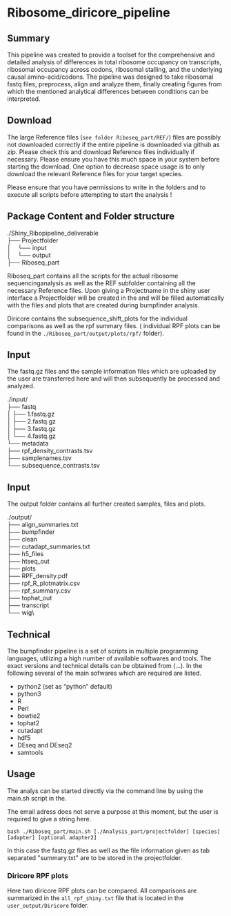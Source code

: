 # Ribosome_diricore_pipeline


## Summary
This pipeline was created to provide a toolset for the comprehensive and detailed analysis of differences in total ribosome occupancy on transcripts, ribosomal occupancy across codons, ribosomal stalling, and the underlying causal amino-acid/codons. The pipeline was designed to take ribosomal fastq files, preprocess, align and analyze them, finally creating figures from which the mentioned analytical differences between conditions can be interpreted. 


## Download 

The large Reference files (`see folder Riboseq_part/REF/`) files are possibly not downloaded correctly if the entire pipeline is downloaded via github as zip. Please check this and download Reference files individually if necessary. 
Please ensure you have this much space in your system before starting the download.
One option to decrease space usage is to only download the relevant Reference files for your target species.

Please ensure that you have permissions to write in the folders and to execute all scripts before attempting to start the analysis ! 

## Package Content and Folder structure

./Shiny_Ribopipeline_deliverable\
├── Projectfolder\
│       &nbsp;&nbsp;&nbsp;└── input\
│       &nbsp;&nbsp;&nbsp;└── output\
├── Riboseq_part


Riboseq_part contains all the scripts for the actual ribosome sequencinganalysis as well as the REF subfolder containing all the necessary Reference files. Upon giving a Projectname in the shiny user interface a Projectfolder will be created in the and will be filled automatically with the files and plots that are created during bumpfinder analysis. 

Diricore contains the subsequence_shift_plots for the individual comparisons as well as the rpf summary files. ( individual RPF plots can be found in the `./Riboseq_part/output/plots/rpf/`  folder).

## Input
The fastq.gz files and the sample information files which are uploaded by the user are transferred here and will then subsequently be processed and analyzed. 

./input/\
├── fastq\
│   ├── 1.fastq.gz\
│   ├── 2.fastq.gz\
│   ├── 3.fastq.gz\
│   └── 4.fastq.gz\
└── metadata\
    ├── rpf_density_contrasts.tsv\
    ├── samplenames.tsv\
    └── subsequence_contrasts.tsv

## Input
The output folder contains all further created samples, files and plots.

./output/\
├── align_summaries.txt\
├── bumpfinder\
├── clean\
├── cutadapt_summaries.txt\
├── h5_files\
├── htseq_out\
├── plots\
├── RPF_density.pdf\
├── rpf_R_plotmatrix.csv\
├── rpf_summary.csv\
├── tophat_out\
├── transcript\
└── wig\

## Technical
The bumpfinder pipeline is a set of scripts in multiple programming languages, utilizing a high number of available softwares and tools. The exact versions and technical details can be obtained from (…). In the following several of the main sofwares which are required are listed.
* python2  (set as “python” default)
* python3 
* R
* Perl
* bowtie2
* tophat2
* cutadapt
* hdf5
* DEseq and DEseq2
* samtools

## Usage

The analys can be started directly via the command line by using the main.sh script in the.

The email adress does not serve a purpose at this moment, but the user is required to give a string here. 

`bash ./Riboseq_part/main.sh [./Analysis_part/projectfolder] [species] [adapter] [optional adapter2]`

In this case the fastq.gz files as well as the file information given as tab separated "summary.txt" are to be stored in the projectfolder. 

### Diricore RPF plots

Here two diricore RPF plots can be compared. All comparisons are summarized in the `all_rpf_shiny.txt` file that is located in the `user_output/Diricore` folder. 








